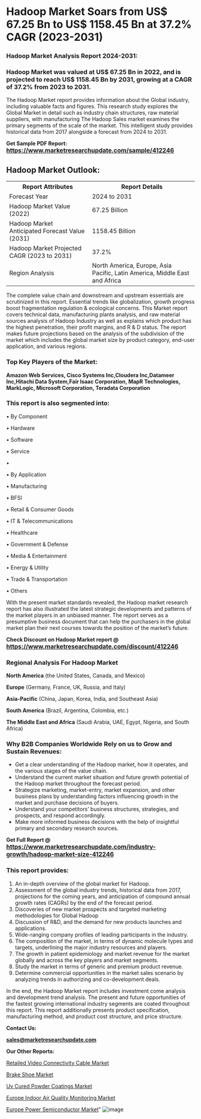 # Hadoop Market Soars from US$ 67.25 Bn to US$ 1158.45 Bn at 37.2% CAGR (2023-2031)

<strong><h3>Hadoop Market Analysis Report 2024-2031:</h3></strong>

<strong><h3>Hadoop Market was valued at US$ 67.25 Bn in 2022, and is projected to reach US$ 1158.45 Bn by 2031, growing at a CAGR of 37.2% from 2023 to 2031.</h3></strong>

The Hadoop Market report provides information about the Global industry, including valuable facts and figures. This research study explores the Global Market in detail such as industry chain structures, raw material suppliers, with manufacturing The Hadoop Sales market examines the primary segments of the scale of the market. This intelligent study provides historical data from 2017 alongside a forecast from 2024 to 2031.

<strong>Get Sample PDF Report: <a href=https://www.marketresearchupdate.com/sample/412246><font size=3 color=#0000ff>https://www.marketresearchupdate.com/sample/412246</font></a></strong>

<html>
<body>

<h2>Hadoop Market Outlook:</h2>

<table>
  <tr>
    <th>Report Attributes</th>
    <th>Report Details</th>
  </tr>
  <tr>
    <td>Forecast Year</td>
    <td>2024 to 2031</td>
  </tr>
  <tr>
    <td>Hadoop Market Value (2022)</td>
    <td>67.25 Billion</td>
  </tr>
  <tr>
    <td>Hadoop Market Anticipated Forecast Value (2031)</td>
    <td>1158.45 Billion</td>
  </tr>
  <tr>
    <td>Hadoop Market Projected CAGR (2023 to 2031)</td>
    <td>37.2%</td>
  </tr>
  <tr>
    <td>Region Analysis</td>
    <td>North America, Europe, Asia Pacific, Latin America, Middle East and Africa</td>
  </tr>
</table>

</body>
</html>

The complete value chain and downstream and upstream essentials are scrutinized in this report. Essential trends like globalization, growth progress boost fragmentation regulation &amp; ecological concerns. This Market report covers technical data, manufacturing plants analysis, and raw material sources analysis of Hadoop Industry as well as explains which product has the highest penetration, their profit margins, and R & D status. The report makes future projections based on the analysis of the subdivision of the market which includes the global market size by product category, end-user application, and various regions.

<strong><h3>Top Key Players of the Market:</h3></strong>

<strong>Amazon Web Services, Cisco Systems Inc,Cloudera Inc,Datameer Inc,Hitachi Data System,Fair Isaac Corporation, MapR Technologies, MarkLogic, Microsoft Corporation, Teradata Corporation</strong>

<strong><h3>This report is also segmented into:</h3></strong>

• By Component 

• Hardware

• Software

• Service

• 

• By Application

• Manufacturing

• BFSI

• Retail & Consumer Goods

• IT & Telecommunications

• Healthcare

• Government & Defense

• Media & Entertainment

• Energy & Utility

• Trade & Transportation

• Others

With the present market standards revealed, the Hadoop market research report has also illustrated the latest strategic developments and patterns of the market players in an unbiased manner. The report serves as a presumptive business document that can help the purchasers in the global market plan their next courses towards the position of the market’s future.

<strong>Check Discount on Hadoop Market report @ <a href=https://www.marketresearchupdate.com/discount/412246><font size=3 color=#0000ff>https://www.marketresearchupdate.com/discount/412246</font></a></strong>

<strong><h3>Regional Analysis For Hadoop Market</h3></strong>

<strong>North America</strong> (the United States, Canada, and Mexico)

<strong>Europe</strong> (Germany, France, UK, Russia, and Italy)

<strong>Asia-Pacific</strong> (China, Japan, Korea, India, and Southeast Asia)

<strong>South America</strong> (Brazil, Argentina, Colombia, etc.)

<strong>The Middle East and Africa</strong> (Saudi Arabia, UAE, Egypt, Nigeria, and South Africa)

<strong><h3>Why B2B Companies Worldwide Rely on us to Grow and Sustain Revenues:</h3></strong>
<ul>
  <li>Get a clear understanding of the Hadoop market, how it operates, and the various stages of the value chain.</li>
  <li>Understand the current market situation and future growth potential of the Hadoop market throughout the forecast period.</li>
  <li>Strategize marketing, market-entry, market expansion, and other business plans by understanding factors influencing growth in the market and purchase decisions of buyers.</li>
  <li>Understand your competitors’ business structures, strategies, and prospects, and respond accordingly.</li>
  <li>Make more informed business decisions with the help of insightful primary and secondary research sources.</li>
</ul>

<strong>Get Full Report @ <a href=https://www.marketresearchupdate.com/industry-growth/hadoop-market-size-412246><font size=3 color=#0000ff>https://www.marketresearchupdate.com/industry-growth/hadoop-market-size-412246</font></a></strong>

<strong><h3>This report provides:</h3></strong>
<ol>
  <li>An in-depth overview of the global market for Hadoop.</li>
  <li>Assessment of the global industry trends, historical data from 2017, projections for the coming years, and anticipation of compound annual growth rates (CAGRs) by the end of the forecast period.</li>
  <li>Discoveries of new market prospects and targeted marketing methodologies for Global Hadoop</li>
  <li>Discussion of R&amp;D, and the demand for new products launches and applications.</li>
  <li>Wide-ranging company profiles of leading participants in the industry.</li>
  <li>The composition of the market, in terms of dynamic molecule types and targets, underlining the major industry resources and players.</li>
  <li>The growth in patient epidemiology and market revenue for the market globally and across the key players and market segments.</li>
  <li>Study the market in terms of generic and premium product revenue.</li>
  <li>Determine commercial opportunities in the market sales scenario by analyzing trends in authorizing and co-development deals.</li>
</ol>

In the end, the Hadoop Market report includes investment come analysis and development trend analysis. The present and future opportunities of the fastest growing international industry segments are coated throughout this report. This report additionally presents product specification, manufacturing method, and product cost structure, and price structure.

<strong>Contact Us:</strong>

<strong>sales@marketresearchupdate.com</strong>

<strong>Our Other Reports:</strong>

<a href=https://www.linkedin.com/pulse/retailed-video-connectivity-cable-market-202->Retailed Video Connectivity Cable Market</a>

<a href=https://www.linkedin.com/pulse/brake-shoe-market-current-business-trends-growth>Brake Shoe Market</a>

<a href=https://www.linkedin.com/pulse/uv-cured-powder-coatings-market-size-trends>Uv Cured Powder Coatings Market</a>

<a href=https://www.linkedin.com/pulse/europe-indoor-air-quality-monitoring-market>Europe Indoor Air Quality Monitoring Market</a>

<a href=https://www.linkedin.com/pulse/europe-power-semiconductor-market-2023-global>Europe Power Semiconductor Market</a>"
![image](https://github.com/Ankan-2/Market-Research-News/assets/158291571/f67fd4fe-3c4c-4410-a3c7-bbba27738b2e)
